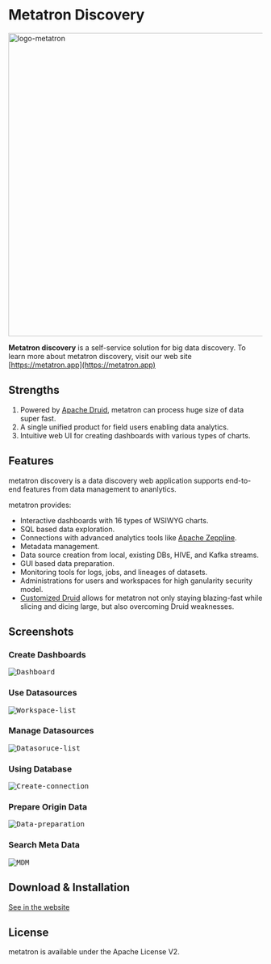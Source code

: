 Metatron Discovery
=========

<img title="logo-metatron" src="https://user-images.githubusercontent.com/6300003/44013820-f7647c96-9f02-11e8-8066-1c97f8b1662c.png" width="600px">

**Metatron discovery** is a self-service solution for big data discovery.
To learn more about metatron discovery, visit our web site [https://metatron.app](https://metatron.app)

Strengths
------------------
1. Powered by [Apache Druid](http://druid.io/), metatron can process huge size of data super fast.
2. A single unified product for field users enabling data analytics.
3. Intuitive web UI for creating dashboards with various types of charts. 

Features
------------------
metatron discovery is a data discovery web application supports end-to-end features from data management to ananlytics.

metatron provides:
- Interactive dashboards with 16 types of WSIWYG charts.
- SQL based data exploration.
- Connections with advanced analytics tools like [Apache Zeppline](https://zeppelin.apache.org/).
- Metadata management.
- Data source creation from local, existing DBs, HIVE, and Kafka streams.
- GUI based data preparation.
- Monitoring tools for logs, jobs, and lineages of datasets.
- Administrations for users and workspaces for high ganularity security model.
- [Customized Druid](https://metatron.app/index.php/2018/06/15/skt-druid-features/) allows for metatron not only staying blazing-fast while slicing and dicing large, but also overcoming Druid weaknesses.

Screenshots
------------------
### Create Dashboards
<kbd><img title="Dashboard" src="https://user-images.githubusercontent.com/6300003/44020367-a32bf09a-9f1c-11e8-9915-f62a789b3d07.png"></kbd><br />

### Use Datasources
<kbd><img title="Workspace-list" src="https://user-images.githubusercontent.com/6300003/44014642-f70fd6e6-9f07-11e8-978c-e04ee6dee5f1.png"></kbd><br />

### Manage Datasources
<kbd><img title="Datasoruce-list" src="https://user-images.githubusercontent.com/6300003/44018726-a98d474a-9f17-11e8-849b-dc11a0d8b815.png"></kbd><br />

### Using Database
<kbd><img title="Create-connection" src="https://user-images.githubusercontent.com/6300003/44014836-ef969138-9f08-11e8-8ebe-136318859aa0.png"></kbd><br />

### Prepare Origin Data
<kbd><img title="Data-preparation" src="https://user-images.githubusercontent.com/6300003/44019798-d02e8348-9f1a-11e8-958e-4e95802bd5de.png"></kbd><br />

### Search Meta Data
<kbd><img title="MDM" src="https://user-images.githubusercontent.com/6300003/44014761-7a98a6aa-9f08-11e8-8337-6c83cdfe88ba.png"></kbd><br />

Download & Installation
----------------------------
[See in the website](https://metatron.app/index.php/download/)

License
----------------------------
metatron is available under the Apache License V2.

